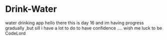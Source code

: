 # Drink-Water
water drinking app
hello there this is day 16 and im having progress gradually ,but sill i have a lot to do to have confidence .... wish me luck to be CodeLord
